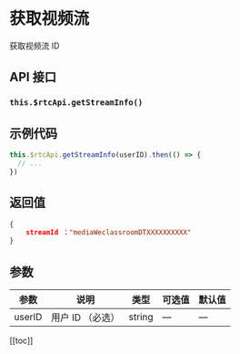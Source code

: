# 获取视频流

获取视频流 ID

## API 接口

### `this.$rtcApi.getStreamInfo()`

## 示例代码

```js
this.$rtcApi.getStreamInfo(userID).then(() => {
  // ...
})
```

## 返回值

```json
{
    streamId ："mediaWeclassroomDTXXXXXXXXXX"
}
```

## 参数

| 参数   | 说明             | 类型   | 可选值 | 默认值 |
| ------ | ---------------- | ------ | ------ | ------ |
| userID | 用户 ID （必选） | string | —      | —      |

[[toc]]
